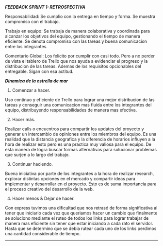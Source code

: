 ***FEEDBACK SPRINT 1: RETROSPECTIVA***

Responsabilidad: Se cumplio con la entrega en tiempo y forma. Se muestra compromiso con el trabajo.

Trabajo en equipo: Se trabaja de manera colaborativa y coordinada para alcanzar los objetivos del equipo, gestionando el tiempo de manera eficiente. Se denota compromiso con las tareas y buena comunicacion entre los integrantes.

Comentario Global: Los felicito por cumplir con casi todo. Pero a no perder de vista el tablero de Trello que nos ayuda a evidenciar el progreso y la distribucion de las tareas. Ademas de los requisitos opcionables del entregable. Sigan con esa actitud. 

***Dinamica de la estrella de mar***

1. Comenzar a hacer.

Uso continuo y eficiente de Trello para lograr una mejor distribucion de las tareas y conseguir una comunicacion mas fluida entre los integrantes del equipo, distribuyendo responsabilidades de manera mas efectiva.

2. Hacer más.

Realizar calls o encuentros para compartir los updates del proyecto y generar un intercambio de opiniones entre los miembros del equipo. Es una realidad que la distancia geografica y la diferencia de horarios influyen a la hora de realizar esto pero es una practica muy valiosa para el equipo. De esta manera de logra buscar formas alternativas para solucionar problemas que surjen a lo largo del trabajo.

3. Continuar haciendo.

Buena iniciativa por parte de los integrantes a la hora de realizar research, explorar distintas opciones en el mercado y compartir ideas para implementar y desarrollar en el proyecto. Esto es de suma importancia para el proceso creativo del desarrollo de la web.

4. Hacer menos & Dejar de hacer.

Con express tuvimos una dificultad que nos retrasó de forma significativa al tener que iniciarlo cada vez que queriamos hacer un cambio que finalmente se soluciono mediante el ruteo de todos los links para lograr trabajar de manera mas eficiente sin tener que estar iniciando a cada rato el servidor. Hasta que se determino que se debia rutear cada uno de los links perdimos una cantidad considerable de tiempo.



_______________________________________________________________________________________________________________________________________________


